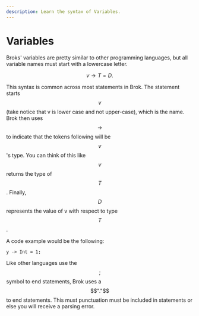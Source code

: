 ```yaml
---
description: Learn the syntax of Variables.
---
```


# Variables

Broks' variables are pretty similar to other programming languages, but all variable names must start with a lowercase letter.

$$
v \rightarrow T = D.
$$

​This syntax is common across most statements in Brok. The statement starts $$v$$(take notice that v is lower case and not upper-case), which is the name. Brok then uses $$\rightarrow$$to indicate that the tokens following will be  $$v$$'s type. You can think of this like $$v$$ returns the type of $$T$$. Finally, $$D$$ represents the value of v with respect to type $$T$$.&#x20;

A code example would be the following:

```
y -> Int = 1;
```

Like other languages use the $$;$$symbol to end statements, Brok uses a $$"."$$to end statements. This must punctuation must be included in statements or else you will receive a parsing error.&#x20;

